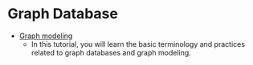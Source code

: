 Graph Database
==============

* [Graph modeling](https://memgraph.com/docs/memgraph/tutorials/graph-modeling)
    * In this tutorial, you will learn the basic terminology and practices related to graph databases and graph modeling.